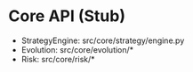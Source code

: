 # Core API (Stub)

- StrategyEngine: src/core/strategy/engine.py
- Evolution: src/core/evolution/*
- Risk: src/core/risk/*